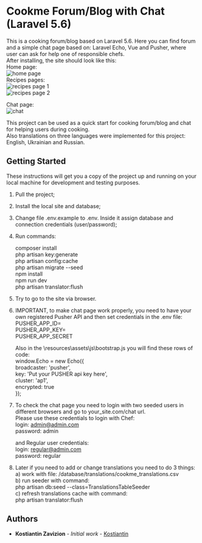 # Cookme Forum/Blog with Chat (Laravel 5.6)

This is a cooking forum/blog based on Laravel 5.6. Here you can find forum and a simple chat page based on: Laravel Echo, Vue and Pusher, where user can ask for help one of responsible chefs.  
After installing, the site should look like this:  
  Home page:  
  ![home page](https://github.com/Kostiantin/cookme/blob/master/public/img/screenshots/home_page_en.png)  
  Recipes pages:  
    ![recipes page 1](https://github.com/Kostiantin/cookme/blob/master/public/img/screenshots/recipes_1.png)  
    ![recipes page 2](https://github.com/Kostiantin/cookme/blob/master/public/img/screenshots/recipes_2.png)  
      
  Chat page:  
  ![chat](https://github.com/Kostiantin/cookme/blob/master/public/img/screenshots/cookme_chat.png)    

This project can be used as a quick start for cooking forum/blog and chat for helping users during cooking.  
Also translations on three languages were implemented for this project: English, Ukrainian and Russian.  

## Getting Started

These instructions will get you a copy of the project up and running on your local machine for development and testing purposes.

1) Pull the project;

2) Install the local site and database;

3) Change file .env.example to .env. Inside it assign database and connection credentials (user/password);

4) Run commands:  
     
     composer install  
     php artisan key:generate  
     php artisan config:cache  
     php artisan migrate --seed  
     npm install  
     npm run dev  
     php artisan translator:flush  
     
5) Try to go to the site via browser.  

6) IMPORTANT, to make chat page work properly, you need to have your own registered Pusher API and then set credentials in the .env file:  
     PUSHER_APP_ID=  
     PUSHER_APP_KEY=  
     PUSHER_APP_SECRET  
     
   Also in the \resources\assets\js\bootstrap.js you will find these rows of code:  
     window.Echo = new Echo({  
         broadcaster: 'pusher',  
         key: 'Put your PUSHER api key here',  
         cluster: 'ap1',  
         encrypted: true  
     });  

7) To check the chat page you need to login with two seeded users in different browsers and go to your_site.com/chat url.  
   Please use these credentials to login with Chef:  
     login: admin@admin.com  
     password: admin  
     
   and Regular user credentials:  
     login: regular@admin.com  
     password: regular  
     
8) Later if you need to add or change translations you need to do 3 things:  
     a) work with file: /database/translations/cookme_translations.csv  
     b) run seeder with command:  
          php artisan db:seed --class=TranslationsTableSeeder  
     c) refresh translations cache with command:  
          php artisan translator:flush  
       
## Authors

* **Kostiantin Zavizion** - *Initial work* - [Kostiantin](https://github.com/Kostiantin)
